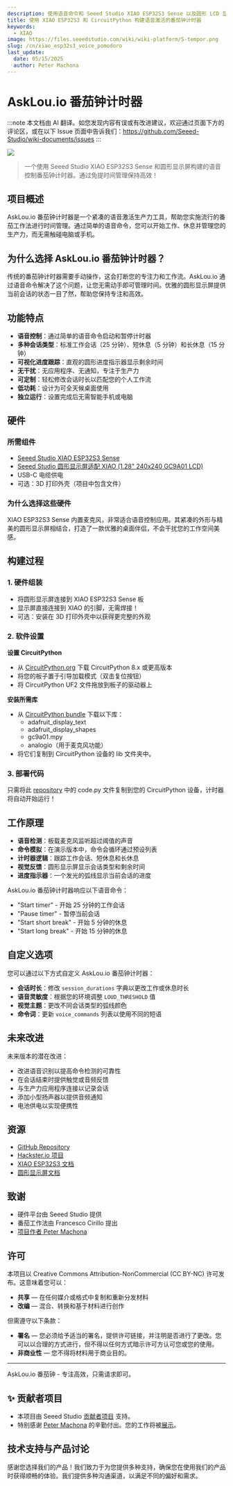 ```yaml
---
description: 使用语音命令和 Seeed Studio XIAO ESP32S3 Sense 以及圆形 LCD 显示屏构建一个紧凑的 CircuitPython 驱动的番茄钟计时器。
title: 使用 XIAO ESP32S3 和 CircuitPython 构建语音激活的番茄钟计时器
keywords:
  - XIAO
image: https://files.seeedstudio.com/wiki/wiki-platform/S-tempor.png
slug: /cn/xiao_esp32s3_voice_pomodoro
last_update:
  date: 05/15/2025
  author: Peter Machona
---
```


# AskLou.io 番茄钟计时器

:::note
本文档由 AI 翻译。如您发现内容有误或有改进建议，欢迎通过页面下方的评论区，或在以下 Issue 页面中告诉我们：https://github.com/Seeed-Studio/wiki-documents/issues
:::

<div style={{textAlign:'center'}}><img src="https://files.seeedstudio.com/wiki/xiao_esp32s3_sense_pomodoro_timer/AskLou_01.png" style={{width:800, height:'auto'}}/></div>

> 一个使用 Seeed Studio XIAO ESP32S3 Sense 和圆形显示屏构建的语音控制番茄钟计时器。通过免提时间管理保持高效！

## 项目概述

AskLou.io 番茄钟计时器是一个紧凑的语音激活生产力工具，帮助您实施流行的番茄工作法进行时间管理。通过简单的语音命令，您可以开始工作、休息并管理您的生产力，而无需触碰电脑或手机。

## 为什么选择 AskLou.io 番茄钟计时器？

传统的番茄钟计时器需要手动操作，这会打断您的专注力和工作流。AskLou.io 通过语音命令解决了这个问题，让您无需动手即可管理时间。优雅的圆形显示屏提供当前会话的状态一目了然，帮助您保持专注和高效。

## 功能特点

- **语音控制**：通过简单的语音命令启动和暂停计时器
- **多种会话类型**：标准工作会话（25 分钟）、短休息（5 分钟）和长休息（15 分钟）
- **可视化进度跟踪**：直观的圆形进度指示器显示剩余时间
- **无干扰**：无应用程序、无通知，专注于生产力
- **可定制**：轻松修改会话时长以匹配您的个人工作流
- **低功耗**：设计为可全天候桌面使用
- **独立运行**：设置完成后无需智能手机或电脑

## 硬件

### 所需组件

- [Seeed Studio XIAO ESP32S3 Sense](https://www.seeedstudio.com/Seeed-Studio-XIAO-ESP32S3-Sense-Pre-Soldered-p-6335.html)
- [Seeed Studio 圆形显示屏适配 XIAO (1.28" 240x240 GC9A01 LCD)](https://www.seeedstudio.com/Seeed-Studio-Round-Display-for-XIAO-p-5638.html)
- USB-C 电缆供电
- 可选：3D 打印外壳（项目中包含文件）

### 为什么选择这些硬件

XIAO ESP32S3 Sense 内置麦克风，非常适合语音控制应用。其紧凑的外形与精美的圆形显示屏相结合，打造了一款优雅的桌面伴侣，不会干扰您的工作空间美感。

## 构建过程

### 1. 硬件组装

- 将圆形显示屏连接到 XIAO ESP32S3 Sense 板
- 显示屏直接连接到 XIAO 的引脚，无需焊接！
- 可选：安装在 3D 打印外壳中以获得更完整的外观

### 2. 软件设置

**设置 CircuitPython**

- 从 [CircuitPython.org](https://circuitpython.org/) 下载 CircuitPython 8.x 或更高版本
- 将您的板子置于引导加载模式（双击复位按钮）
- 将 CircuitPython UF2 文件拖放到板子的驱动器上

**安装所需库**

- 从 [CircuitPython bundle](https://github.com/adafruit/Adafruit_CircuitPython_Bundle/releases) 下载以下库：
  - adafruit_display_text
  - adafruit_display_shapes
  - gc9a01.mpy
  - analogio（用于麦克风功能）
- 将它们复制到 CircuitPython 设备的 lib 文件夹中。

### 3. 部署代码

只需将此 [repository](https://github.com/AskLou-io/Pomodoro_Circuit_Python) 中的 code.py 文件复制到您的 CircuitPython 设备，计时器将自动开始运行！

## 工作原理

- **语音检测**：板载麦克风监听超过阈值的声音
- **命令模拟**：在演示版本中，命令会循环通过预设列表
- **计时器逻辑**：跟踪工作会话、短休息和长休息
- **视觉反馈**：圆形显示屏显示会话类型和剩余时间
- **进度指示器**：一个发光的弧线显示当前会话的进度

AskLou.io 番茄钟计时器响应以下语音命令：

- "Start timer" - 开始 25 分钟的工作会话
- "Pause timer" - 暂停当前会话
- "Start short break" - 开始 5 分钟的休息
- "Start long break" - 开始 15 分钟的休息

## 自定义选项

您可以通过以下方式自定义 AskLou.io 番茄钟计时器：

- **会话时长**：修改 `session_durations` 字典以更改工作或休息时长
- **语音灵敏度**：根据您的环境调整 `LOUD_THRESHOLD` 值
- **视觉主题**：更改不同会话类型的弧线颜色
- **命令词**：更新 `voice_commands` 列表以使用不同的短语

## 未来改进

未来版本的潜在改进：

- 改进语音识别以提高命令检测的可靠性
- 在会话结束时提供触觉或音频反馈
- 与生产力应用程序连接以记录会话
- 添加小型扬声器以提供音频通知
- 电池供电以实现便携性

## 资源

- [GitHub Repository](https://github.com/AskLou-io/Pomodoro_Circuit_Python/blob/main/README.md)
- [Hackster.io 项目](https://www.hackster.io/peter-machona/asklou-io-pomodoro-timer-a7a1f2)
- [XIAO ESP32S3 文档](https://wiki.seeedstudio.com/xiao_esp32s3_getting_started/)
- [圆形显示屏文档](https://wiki.seeedstudio.com/get_start_round_display/)

## 致谢

- 硬件平台由 Seeed Studio 提供
- 番茄工作法由 Francesco Cirillo 提出
- [项目作者 Peter Machona](https://github.com/AskLou-io/Pomodoro_Circuit_Python)

## 许可

本项目以 Creative Commons Attribution-NonCommercial (CC BY-NC) 许可发布。这意味着您可以：

- **共享** — 在任何媒介或格式中复制和重新分发材料
- **改编** — 混合、转换和基于材料进行创作

但需遵守以下条款：

- **署名** — 您必须给予适当的署名，提供许可链接，并注明是否进行了更改。您可以以合理的方式进行，但不得以任何方式暗示许可方认可您或您的使用。
- **非商业性** — 您不得将材料用于商业目的。

---

AskLou.io 番茄钟 - 专注高效，只需请求即可。

## ✨ 贡献者项目

- 本项目由 Seeed Studio [贡献者项目](https://github.com/orgs/Seeed-Studio/projects/6/views/1?pane=issue&itemId=30957479) 支持。
- 特别感谢 [Peter Machona](https://github.com/orgs/Seeed-Studio/projects/6/views/1?pane=issue&itemId=92639112&issue=Seeed-Studio%7Cwiki-documents%7C2074) 的辛勤付出。您的工作将被[展示](https://wiki.seeedstudio.com/contributors/)。

## 技术支持与产品讨论

感谢您选择我们的产品！我们致力于为您提供多种支持，确保您在使用我们的产品时获得顺畅的体验。我们提供多种沟通渠道，以满足不同的偏好和需求。
<div class="button_tech_support_container">
<a href="https://forum.seeedstudio.com/" class="button_forum"></a>
<a href="https://www.seeedstudio.com/contacts" class="button_email"></a>
</div>
<div class="button_tech_support_container">
<a href="https://discord.gg/eWkprNDMU7" class="button_discord"></a>
<a href="https://github.com/Seeed-Studio/wiki-documents/discussions/69" class="button_discussion"></a>
</div>